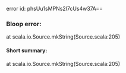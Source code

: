 error id: phsUu1sMPNs2l7cUs4w37A==
### Bloop error:

at scala.io.Source.mkString(Source.scala:205)
#### Short summary: 

at scala.io.Source.mkString(Source.scala:205)